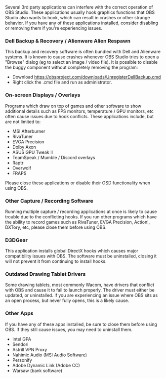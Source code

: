 Several 3rd party applications can interfere with the correct operation of OBS Studio. These applications usually hook graphics functions that OBS Studio also wants to hook, which can result in crashes or other strange behavior. If you have any of these applications installed, consider disabling or removing them if you're experiencing issues.

### Dell Backup & Recovery / Alienware Alien Respawn

This backup and recovery software is often bundled with Dell and Alienware systems. It is known to cause crashes whenever OBS Studio tries to open a "Browse" dialog (eg to select an image / video file). It is possible to disable the buggy component without completely removing the program:

* Download https://obsproject.com/downloads/UnregisterDellBackup.cmd
* Right click the .cmd file and run as administrator.

### On-screen Displays / Overlays

Programs which draw on top of games and other software to show additional details such as FPS monitors, temperature / GPU monitors, etc often cause issues due to hook conflicts. These applications include, but are not limited to: 

- MSI Afterburner
- RivaTuner
- EVGA Precision
- Dolby Axon
- ASUS GPU Tweak II
- TeamSpeak / Mumble / Discord overlays
- Raptr
- Overwolf
- FRAPS

Please close these applications or disable their OSD functionality when using OBS.

### Other Capture / Recording Software

Running multiple capture / recording applications at once is likely to cause trouble due to the conflicting hooks. If you run other programs which have the ability to record games such as RivaTuner, EVGA Precision, Action!, DXTory, etc, please close them before using OBS.

### D3DGear

This application installs global DirectX hooks which causes major compatibility issues with OBS. The software must be uninstalled, closing it will not prevent it from continuing to install hooks.

### Outdated Drawing Tablet Drivers

Some drawing tablets, most commonly Wacom, have drivers that conflict with OBS and cause it to fail to launch properly. The driver must either be updated, or uninstalled. If you are experiencing an issue where OBS sits as an open process, but never fully opens, this is a likely cause.

### Other Apps

If you have any of these apps installed, be sure to close them before using OBS. If they still cause issues, you may need to uninstall them.

* Intel GPA
* Sendori
* Astrill VPN Proxy
* Nahimic Audio (MSI Audio Software)
* Personify
* Adobe Dynamic Link (Adobe CC)
* Warsaw (bank software)